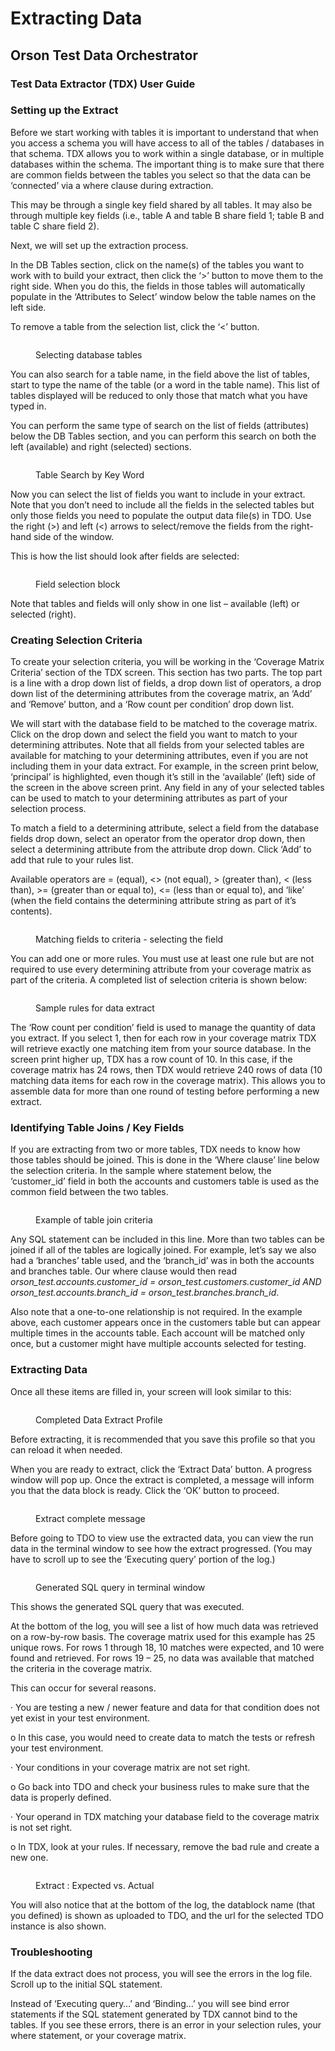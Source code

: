 # Extracting Data

## Orson Test Data Orchestrator

### Test Data Extractor (TDX) User Guide

### Setting up the Extract

Before we start working with tables it is important to understand that when you access a schema you will have access to all of the tables / databases in that schema.  TDX allows you to work within a single database, or in multiple databases within the schema.  The important thing is to make sure that there are common fields between the tables you select so that the data can be ‘connected’ via a where clause during extraction.&#x20;

&#x20;This may be through a single key field shared by all tables. It may also be through multiple key fields (i.e., table A and table B share field 1; table B and table C share field 2).

&#x20;Next, we will set up the extraction process.

&#x20;In the DB Tables section, click on the name(s) of the tables you want to work with to build your extract, then click the ‘>’ button to move them to the right side.  When you do this, the fields in those tables will automatically populate in the ‘Attributes to Select’ window below the table names on the left side.

&#x20;To remove a table from the selection list, click the ‘<’ button.&#x20;

<figure><img src="../../../../.gitbook/assets/image (47).png" alt=""><figcaption><p>Selecting database tables</p></figcaption></figure>

&#x20;You can also search for a table name, in the field above the list of tables, start to type the name of the table (or a word in the table name).  This list of tables displayed will be reduced to only those that match what you have typed in.

&#x20;You can perform the same type of search on the list of fields (attributes) below the DB Tables section, and you can perform this search on both the left (available) and right (selected) sections.

&#x20;

&#x20;

<figure><img src="../../../../.gitbook/assets/tables.png" alt=""><figcaption><p>Table Search by Key Word</p></figcaption></figure>

Now you can select the list of fields you want to include in your extract.  Note that you don’t need to include all the fields in the selected tables but only those fields you need to populate the output data file(s) in TDO.  Use the right (>) and left (<) arrows to select/remove the fields from the right-hand side of the window.

&#x20;This is how the list should look after fields are selected:

&#x20;

<figure><img src="../../../../.gitbook/assets/image (49).png" alt=""><figcaption><p>Field selection block</p></figcaption></figure>

&#x20;Note that tables and fields will only show in one list – available (left) or selected (right).



### Creating Selection Criteria

To create your selection criteria, you will be working in the ‘Coverage Matrix Criteria’ section of the TDX screen.  This section has two parts.  The top part is a line with a drop down list of fields, a drop down list of operators, a drop down list of the determining attributes from the coverage matrix, an ‘Add’ and ‘Remove’ button, and a ‘Row count per condition’ drop down list.

&#x20;

We will start with the database field to be matched to the coverage matrix.  Click on the drop down and select the field you want to match to your determining attributes.  Note that all fields from your selected tables are available for matching to your determining attributes, even if you are not including them in your data extract.  For example, in the screen print below, ‘principal’ is highlighted, even though it’s still in the ‘available’ (left) side of the screen in the above screen print.  Any field in any of your selected tables can be used to match to your determining attributes as part of your selection process.

&#x20;

To match a field to a determining attribute, select a field from the database fields drop down, select an operator from the operator drop down, then select a determining attribute from the attribute drop down.  Click ‘Add’ to add that rule to your rules list.

&#x20;

Available operators are = (equal), <> (not equal), > (greater than), < (less than), >= (greater than or equal to), <= (less than or equal to), and ‘like’ (when the field contains the determining attribute string as part of it’s contents).

&#x20;

<figure><img src="../../../../.gitbook/assets/image (50).png" alt=""><figcaption><p>Matching fields to criteria - selecting the field</p></figcaption></figure>

&#x20;

You can add one or more rules.  You must use at least one rule but are not required to use every determining attribute from your coverage matrix as part of the criteria.  A completed list of selection criteria is shown below:

&#x20;

<figure><img src="../../../../.gitbook/assets/image (51).png" alt=""><figcaption><p>Sample rules for data extract</p></figcaption></figure>

&#x20;

The ‘Row count per condition’ field is used to manage the quantity of data you extract.  If you select 1, then for each row in your coverage matrix TDX will retrieve exactly one matching item from your source database.  In the screen print higher up, TDX has a row count of 10.  In this case, if the coverage matrix has 24 rows, then TDX would retrieve 240 rows of data (10 matching data items for each row in the coverage matrix).  This allows you to assemble data for more than one round of testing before performing a new extract.

&#x20;

### Identifying Table Joins / Key Fields

If you are extracting from two or more tables, TDX needs to know how those tables should be joined.  This is done in the ‘Where clause’ line below the selection criteria.  In the sample where statement below, the ‘customer\_id’ field in both the accounts and customers table is used as the common field between the two tables.

&#x20;

<figure><img src="../../../../.gitbook/assets/image (52).png" alt=""><figcaption><p>Example of table join criteria</p></figcaption></figure>

&#x20;

Any SQL statement can be included in this line.  More than two tables can be joined if all of the tables are logically joined.  For example, let’s say we also had a ‘branches’ table used, and the ‘branch\_id’ was in both the accounts and branches table.  Our where clause would then read _orson\_test.accounts.customer\_id = orson\_test.customers.customer\_id AND orson\_test.accounts.branch\_id = orson\_test.branches.branch\_id_.

&#x20;

Also note that a one-to-one relationship is not required.  In the example above, each customer appears once in the customers table but can appear multiple times in the accounts table.  Each account will be matched only once, but a customer might have multiple accounts selected for testing.

&#x20;

### Extracting Data

Once all these items are filled in, your screen will look similar to this:

&#x20;

<figure><img src="../../../../.gitbook/assets/full profile.png" alt=""><figcaption><p>Completed Data Extract Profile</p></figcaption></figure>

Before extracting, it is recommended that you save this profile so that you can reload it when needed.

&#x20;

When you are ready to extract, click the ‘Extract Data’ button.  A progress window will pop up.  Once the extract is completed, a message will inform you that the data block is ready.  Click the ‘OK’ button to proceed.

&#x20;

<figure><img src="../../../../.gitbook/assets/image (54).png" alt=""><figcaption><p>Extract complete message</p></figcaption></figure>

&#x20;&#x20;

Before going to TDO to view use the extracted data, you can view the run data in the terminal window to see how the extract progressed.  (You may have to scroll up to see the ‘Executing query’ portion of the log.)

&#x20;

<figure><img src="../../../../.gitbook/assets/image (55).png" alt=""><figcaption><p>Generated SQL query in terminal window</p></figcaption></figure>

This shows the generated SQL query that was executed.

&#x20;At the bottom of the log, you will see a list of how much data was retrieved on a row-by-row basis.  The coverage matrix used for this example has 25 unique rows. For rows 1 through 18, 10 matches were expected, and 10 were found and retrieved.  For rows 19 – 25, no data was available that matched the criteria in the coverage matrix.

&#x20;This can occur for several reasons.&#x20;

·       You are testing a new / newer feature and data for that condition does not yet exist in your test environment.

o   In this case, you would need to create data to match the tests or refresh your test environment.

·       Your conditions in your coverage matrix are not set right.

o   Go back into TDO and check your business rules to make sure that the data is properly defined.

·       Your operand in TDX matching your database field to the coverage matrix is not set right.

o   In TDX, look at your rules.  If necessary, remove the bad rule and create a new one.

&#x20;&#x20;

<figure><img src="../../../../.gitbook/assets/out.png" alt=""><figcaption><p>Extract : Expected vs. Actual</p></figcaption></figure>

You will also notice that at the bottom of the log, the datablock name (that you defined) is shown as uploaded to TDO, and the url for the selected TDO instance is also shown.

&#x20;

### Troubleshooting

If the data extract does not process, you will see the errors in the log file.  Scroll up to the initial SQL statement.

&#x20;

Instead of ‘Executing query…’ and ‘Binding…’ you will see bind error statements if the SQL statement generated by TDX cannot bind to the tables.  If you see these errors, there is an error in your selection rules, your where statement, or your coverage matrix.&#x20;
